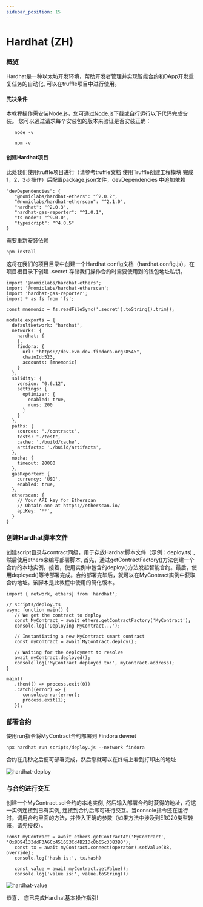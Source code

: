 ```yaml
---
sidebar_position: 15
---
```

# Hardhat (ZH)

### 概览
Hardhat是一种以太坊开发环境，帮助开发者管理并实现智能合约和DApp开发重复任务的自动化, 可以在truffle项目中进行使用。
#### 先决条件
   本教程操作需安装Node.js，您可通过[Node.js](https://nodejs.org/)下载或自行运行以下代码完成安装。
   您可以通过请求每个安装包的版本来验证是否安装正确：
```
   node -v
```
```
   npm -v
```
#### 创建Hardhat项目
此处我们使用truffle项目进行（请参考truffle文档 使用Truffle创建工程模块 完成1，2，3步操作）后配置package.json文件，devDependencies 中追加依赖
```
"devDependencies": {
   "@nomiclabs/hardhat-ethers": "^2.0.2",
   "@nomiclabs/hardhat-etherscan": "^2.1.0",
   "hardhat": "^2.0.3",
   "hardhat-gas-reporter": "^1.0.1",
   "ts-node": "^9.0.0",
   "typescript": "^4.0.5"
}
```
需要重新安装依赖
```
npm install
```
这将在我们的项目目录中创建一个Hardhat config文档（hardhat.config.js），在项目根目录下创建 .secret 存储我们操作合约时需要使用到的钱包地址私钥。
```
import '@nomiclabs/hardhat-ethers';
import '@nomiclabs/hardhat-etherscan';
import 'hardhat-gas-reporter';
import * as fs from 'fs';

const mnemonic = fs.readFileSync('.secret').toString().trim();

module.exports = {
  defaultNetwork: "hardhat",
  networks: {
    hardhat: {
    },
    findora: {
      url: "https://dev-evm.dev.findora.org:8545",
      chainId:523,
      accounts: [mnemonic]
    }
  },
  solidity: {
    version: "0.6.12",
    settings: {
      optimizer: {
        enabled: true,
        runs: 200
      }
    }
  },
  paths: {
    sources: "./contracts",
    tests: "./test",
    cache: './build/cache',
    artifacts: './build/artifacts',
  },
  mocha: {
    timeout: 20000
  },
  gasReporter: {
    currency: 'USD',
    enabled: true,
  },
  etherscan: {
    // Your API key for Etherscan
    // Obtain one at https://etherscan.io/
    apiKey: '**',
  }
}
```
### 创建Hardhat脚本文件
创建script目录与contract同级，用于存放Hardhat脚本文件（示例：deploy.ts) , 然后使用ethers来编写部署脚本, 首先，通过getContractFactory()方法创建一个合约的本地实例。接着，使用实例中包含的deploy()方法发起智能合约。最后，使用deployed()等待部署完成。合约部署完毕后，就可以在MyContract实例中获取合约地址。该脚本是此教程中使用的简化版本。
```
import { network, ethers} from 'hardhat';

// scripts/deploy.ts
async function main() {
   // We get the contract to deploy
   const MyContract = await ethers.getContractFactory('MyContract');
   console.log('Deploying MyContract...');

   // Instantiating a new MyContract smart contract
   const myContract = await MyContract.deploy();

   // Waiting for the deployment to resolve
   await myContract.deployed();
   console.log('MyContract deployed to:', myContract.address);
}

main()
   .then(() => process.exit(0))
   .catch((error) => {
      console.error(error);
      process.exit(1);
   });

```
### 部署合约
使用run指令将MyContract合约部署到 Findora devnet
```
npx hardhat run scripts/deploy.js --network findora 
```
合约在几秒之后便可部署完成，然后您就可以在终端上看到打印出的地址

![hardhat-deploy](/img/evm/hardhat-deploy.jpg)

### 与合约进行交互
创建一个MyContract.sol合约的本地实例, 然后输入部署合约时获得的地址，将这一实例连接到已有实例, 连接到合约后即可进行交互。当console指令还在运行时，调用合约里面的方法，并传入正确的参数（如果方法中涉及到ERC20类型转账，请先授权）。
```
const myContract = await ethers.getContractAt('MyContract', '0x8D94133ddF3A6Cc451653Cd4B21Dc8b65c3383B0');
   const tx = await myContract.connect(operator).setValue(88, override);
   console.log('hash is:', tx.hash)

   const value = await myContract.getValue();
   console.log('value is:', value.toString())
```

![hardhat-value](/img/evm/hardhat-value.jpg)

恭喜， 您已完成Hardhat基本操作指引!
